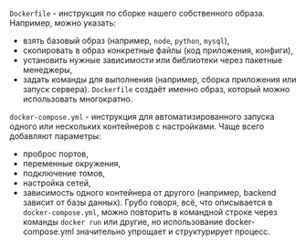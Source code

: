 `Dockerfile` - инструкция по сборке нашего собственного образа. Например, можно указать:
- взять базовый образ (например, `node`, `python`, `mysql`),
- скопировать в образ конкретные файлы (код приложения, конфиги),
- установить нужные зависимости или библиотеки через пакетные менеджеры,
- задать команды для выполнения (например, сборка приложения или запуск сервера).
  `Dockerfile` создаёт именно образ, который можно использовать многократно.

`docker-compose.yml` - инструкция для автоматизированного запуска одного или нескольких контейнеров с настройками. Чаще всего добавляют параметры:
- проброс портов,
- переменные окружения,
- подключение томов,
- настройка сетей,
- зависимость одного контейнера от другого (например, backend зависит от базы данных).
  Грубо говоря, всё, что описывается в `docker-compose.yml`, можно повторить в командной строке через команды `docker run` или другие, но использование docker-compose.yml значительно упрощает и структурирует процесс.